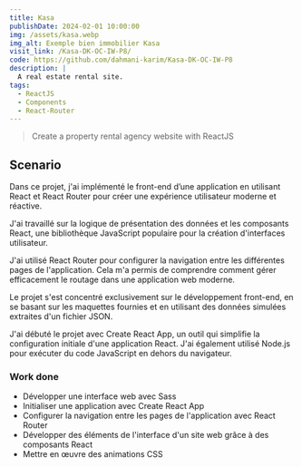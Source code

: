 ```yaml
---
title: Kasa
publishDate: 2024-02-01 10:00:00
img: /assets/kasa.webp
img_alt: Exemple bien immobilier Kasa
visit_link: /Kasa-DK-OC-IW-P8/
code: https://github.com/dahmani-karim/Kasa-DK-OC-IW-P8
description: |
  A real estate rental site.
tags:
  - ReactJS
  - Components
  - React-Router
---
```


> Create a property rental agency website with ReactJS

## Scenario

Dans ce projet, j'ai implémenté le front-end d’une application en utilisant React et React Router pour créer une expérience utilisateur moderne et réactive.

J'ai travaillé sur la logique de présentation des données et les composants React, une bibliothèque JavaScript populaire pour la création d'interfaces utilisateur.

J'ai utilisé React Router pour configurer la navigation entre les différentes pages de l'application. Cela m'a permis de comprendre comment gérer efficacement le routage dans une application web moderne.

Le projet s'est concentré exclusivement sur le développement front-end, en se basant sur les maquettes fournies et en utilisant des données simulées extraites d'un fichier JSON.

J'ai débuté le projet avec Create React App, un outil qui simplifie la configuration initiale d'une application React. J'ai également utilisé Node.js pour exécuter du code JavaScript en dehors du navigateur. 

### Work done

- Développer une interface web avec Sass
- Initialiser une application avec Create React App
- Configurer la navigation entre les pages de l'application avec React Router
- Développer des éléments de l'interface d'un site web grâce à des composants React
- Mettre en œuvre des animations CSS